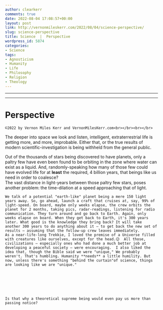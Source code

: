 ```yaml
---
author: clearkerr
comments: true
date: 2022-08-04 17:08:57+00:00
layout: post
link: http://vernonmileskerr.com/2022/08/04/science-perspective/
slug: science-perspective
title: Science  |  Perspective
wordpress_id: 5874
categories:
- Science
tags:
- Agnosticism
- Humanity
- Life
- Philosophy
- Religion
- Theology
---
```


* * *

* * *




# Perspective



    
    ©2022 by Vernon Miles Kerr and VernonMilesKerr.com<br></br><br></br>






The deeper into space we look and listen, intelligent, extraterrestrial life is getting more, and more, improbable. Either that, or the true results of modern scientific-investigation is being withheld from the general public.







Out of the thousands of stars being discovered to have planets, only a paltry few have even been found to be orbiting in the zone where water can exist as a liquid.  And, randomly-speaking how many of those few could have evolved life for at **least** the required, 4 billion years, that beings like us need in order to coalesce?  
The vast distance in light-years between those paltry few stars, poses another problem: the time-dilation at a speed approaching that of light. 







    We talk of a potential "earth-like" planet being a mere 150 light years away. So, go ahead, launch a craft that cruises at, say, 99% of light-speed. On board, maybe only weeks elapse, the crew orbits the planet for 2 months, taking pics, radar-readings, listening for radio communication. They turn around and go back to Earth. Again, only weeks elapse on board. When they get back to Earth, it's 300 years later. What good is the knowledge they bring back? It will take another 300 years to do anything about it — to get back the new set of results — assuming that the follow-up crew leaves immediately.  
    As a near-life-long Trekkie, I loved the premise of a Universe filled with creatures like ourselves, except for the head.😉  All those, civilizations — especially ones who had done a much better job at developing a peaceful society — were encouraging.  I also liked the idea that, though the Bible said we were "unique," We probably weren't. That's humbling. Humanity **needs** a little humility. But now, unless there's something "behind the curtain"of science, things are looking like we are "unique." 







    Is that why a theoretical supreme being would even pay us more than passing notice?



